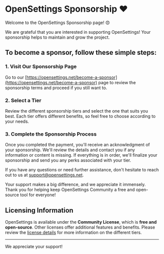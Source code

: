 # OpenSettings Sponsorship ❤️

Welcome to the OpenSettings Sponsorship page! 😍

We are grateful that you are interested in supporting OpenSettings! Your sponsorship helps to maintain and grow the project.

## To become a sponsor, follow these simple steps:

### 1. Visit Our Sponsorship Page
Go to our [https://opensettings.net/become-a-sponsor](https://opensettings.net/become-a-sponsor) page to review the sponsorship terms and proceed if you still want to.

### 2. Select a Tier
Review the different sponsorship tiers and select the one that suits you best. Each tier offers different benefits, so feel free to choose according to your needs.

### 3. Complete the Sponsorship Process
Once you completed the payment, you'll receive an acknowledgment of your sponsorship. We'll review the details and contact you if any information or content is missing. If everything is in order, we'll finalize your sponsorship and send you any perks associated with your tier.

If you have any questions or need further assistance, don't hesitate to reach out to us at [support@opensettings.net](mailto:support@opensettings.net).

Your support makes a big difference, and we appreciate it immensely. Thank you for helping keep OpenSettings Community a free and open-source tool for everyone!

## Licensing Information
OpenSettings is available under the **Community License**, which is **free and open-source**. Other licenses offer additional features and benefits. Please review the [license details](https://opensettings.net/license) for more information on the different tiers.

---

We appreciate your support!
